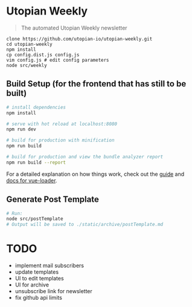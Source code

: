 # Utopian Weekly

> The automated Utopian Weekly newsletter

```
clone https://github.com/utopian-io/utopian-weekly.git
cd utopian-weekly
npm install
cp config.dist.js config.js
vim config.js # edit config parameters
node src/weekly
```

## Build Setup (for the frontend that has still to be built)

``` bash
# install dependencies
npm install

# serve with hot reload at localhost:8080
npm run dev

# build for production with minification
npm run build

# build for production and view the bundle analyzer report
npm run build --report
```

For a detailed explanation on how things work, check out the [guide](http://vuejs-templates.github.io/webpack/) and [docs for vue-loader](http://vuejs.github.io/vue-loader).


## Generate Post Template
``` bash
# Run:
node src/postTemplate
# Output will be saved to ./static/archive/postTemplate.md
```

# TODO

- implement mail subscribers
- update templates
- UI to edit templates
- UI for archive
- unsubscribe link for newsletter
- fix github api limits
